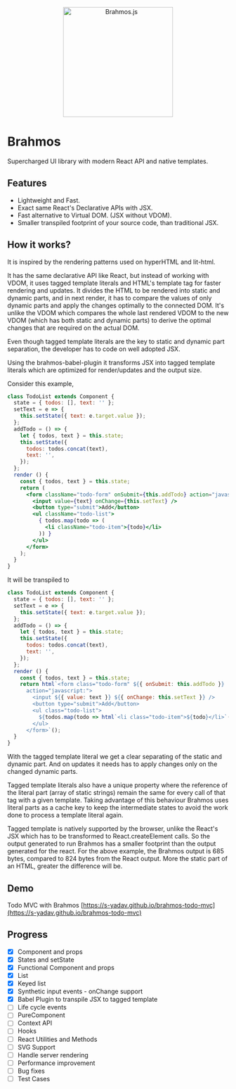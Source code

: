 <p align="center">
  <img src="https://unpkg.com/brahmos/brahmos.svg" alt="Brahmos.js" width="250">
</p>

# Brahmos
Supercharged UI library with modern React API and native templates.

## Features
- Lightweight and Fast.
- Exact same React's Declarative APIs with JSX.
- Fast alternative to Virtual DOM. (JSX without VDOM).
- Smaller transpiled footprint of your source code, than traditional JSX.  

## How it works?
It is inspired by the rendering patterns used on hyperHTML and lit-html.

It has the same declarative API like React, but instead of working with VDOM, it uses tagged template literals and HTML's template tag for faster rendering and updates.
It divides the HTML to be rendered into static and dynamic parts, and in next render, it has to compare the values of only dynamic parts and apply the changes optimally to the connected DOM.
It's unlike the VDOM which compares the whole last rendered VDOM to the new VDOM (which has both static and dynamic parts) to derive the optimal changes that are required on the actual DOM.

Even though tagged template literals are the key to static and dynamic part separation, the developer has to code on well adopted JSX.

Using the brahmos-babel-plugin it transforms JSX into tagged template literals which are optimized for render/updates and the output size.

Consider this example, 
```jsx
class TodoList extends Component {
  state = { todos: [], text: '' };
  setText = e => {
    this.setState({ text: e.target.value });
  };
  addTodo = () => {
    let { todos, text } = this.state;
    this.setState({
      todos: todos.concat(text),
      text: '',
    });
  };
  render () {
    const { todos, text } = this.state;
    return (
      <form className="todo-form" onSubmit={this.addTodo} action="javascript:">
        <input value={text} onChange={this.setText} />
        <button type="submit">Add</button>
        <ul className="todo-list">
          { todos.map(todo => (
            <li className="todo-item">{todo}</li>
          )) }
        </ul>
      </form>
    );
  }
}
```

It will be transpiled to
```js
class TodoList extends Component {
  state = { todos: [], text: '' };
  setText = e => {
    this.setState({ text: e.target.value });
  };
  addTodo = () => {
    let { todos, text } = this.state;
    this.setState({
      todos: todos.concat(text),
      text: '',
    });
  };
  render () {
    const { todos, text } = this.state;
    return html`<form class="todo-form" ${{ onSubmit: this.addTodo }} 
      action="javascript:">
        <input ${{ value: text }} ${{ onChange: this.setText }} />
        <button type="submit">Add</button>
        <ul class="todo-list">
          ${todos.map(todo => html`<li class="todo-item">${todo}</li>`())}
        </ul>
      </form>`();
  }
}
```

With the tagged template literal we get a clear separating of the static and dynamic part. And on updates it needs has to apply changes only on the changed dynamic parts.

Tagged template literals also have a unique property where the reference of the literal part (array of static strings) remain the same for every call of that tag with a given template. 
Taking advantage of this behaviour Brahmos uses literal parts as a cache key to keep the intermediate states to avoid the work done to process a template literal again.

Tagged template is natively supported by the browser, unlike the React's JSX which has to be transformed to React.createElement calls. So the output generated to run Brahmos has a smaller footprint than the output generated for the react. 
For the above example, the Brahmos output is 685 bytes, compared to 824 bytes from the React output. More the static part of an HTML,  greater the difference will be.


## Demo
Todo MVC with Brahmos
[https://s-yadav.github.io/brahmos-todo-mvc](https://s-yadav.github.io/brahmos-todo-mvc)


## Progress
- [x] Component and props
- [x] States and setState
- [x] Functional Component and props
- [x] List
- [x] Keyed list
- [x] Synthetic input events - onChange support
- [x] Babel Plugin to transpile JSX to tagged template
- [ ] Life cycle events
- [ ] PureComponent
- [ ] Context API
- [ ] Hooks
- [ ] React Utilities and Methods
- [ ] SVG Support
- [ ] Handle server rendering
- [ ] Performance improvement
- [ ] Bug fixes
- [ ] Test Cases

